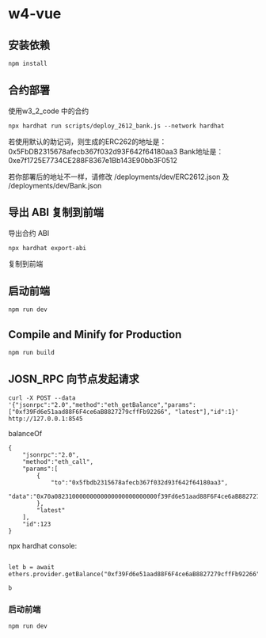 # w4-vue

## 安装依赖

```sh
npm install
```

## 合约部署
使用w3_2_code 中的合约

```
npx hardhat run scripts/deploy_2612_bank.js --network hardhat 

```

若使用默认的助记词，则生成的ERC262的地址是：0x5FbDB2315678afecb367f032d93F642f64180aa3
Bank地址是：0xe7f1725E7734CE288F8367e1Bb143E90bb3F0512



若你部署后的地址不一样，请修改 /deployments/dev/ERC2612.json 及  /deployments/dev/Bank.json

## 导出 ABI 复制到前端

 导出合约 ABI

```
npx hardhat export-abi
```

复制到前端

## 启动前端

```sh
npm run dev
```

## Compile and Minify for Production

```sh
npm run build
```

## JOSN_RPC 向节点发起请求

```
curl -X POST --data '{"jsonrpc":"2.0","method":"eth_getBalance","params":["0xf39Fd6e51aad88F6F4ce6aB8827279cffFb92266", "latest"],"id":1}' http://127.0.0.1:8545
```


balanceOf
```
{
    "jsonrpc":"2.0",
    "method":"eth_call",
    "params":[
        {
            "to":"0x5fbdb2315678afecb367f032d93f642f64180aa3",
            "data":"0x70a08231000000000000000000000000f39Fd6e51aad88F6F4ce6aB8827279cffFb92266"
        },
        "latest"
    ],
    "id":123
}
```




npx hardhat console:

```

let b = await ethers.provider.getBalance("0xf39Fd6e51aad88F6F4ce6aB8827279cffFb92266")

b
```


### 启动前端
```
npm run dev
```
